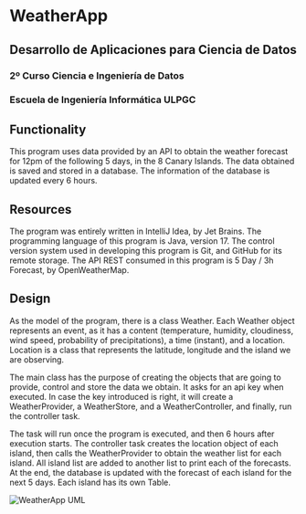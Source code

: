 # WeatherApp
## Desarrollo de Aplicaciones para Ciencia de Datos
### 2º Curso    Ciencia e Ingeniería de Datos
### Escuela de Ingeniería Informática     ULPGC


## Functionality
This program uses data provided by an API to obtain the weather forecast for 12pm of the following 5 days, in the 8 Canary Islands.
The data obtained is saved and stored in a database. The information of the database is updated every 6 hours.

## Resources
The program was entirely written in IntelliJ Idea, by Jet Brains.
The programming language of this program is Java, version 17.
The control version system used in developing this program is Git, and GitHub for its remote storage.
The API REST consumed in this program is 5 Day / 3h Forecast, by OpenWeatherMap.

## Design
As the model of the program, there is a class Weather. Each Weather object represents an event, as it has 
a content (temperature, humidity, cloudiness, wind speed, probability of precipitations), a time (instant), and a location.
Location is a class that represents the latitude, longitude and the island we are observing.

The main class has the purpose of creating the objects that are going to provide, control and store the data we obtain.
It asks for an api key when executed. In case the key introduced is right, it will create a WeatherProvider, a WeatherStore, and a WeatherController,
and finally, run the controller task. 

The task will run once the program is executed, and then 6 hours after execution starts. 
The controller task creates the location object of each island, then calls the WeatherProvider to obtain the weather list for each island. 
All island list are added to another list to print each of the forecasts.
At the end, the database is updated with the forecast of each island for the next 5 days. Each island has its own Table.




![WeatherApp UML](https://github.com/CarlosSuaSau/WeatherApp/assets/145434580/5162e83f-e790-45b2-bb59-c45ea57e36b7)


